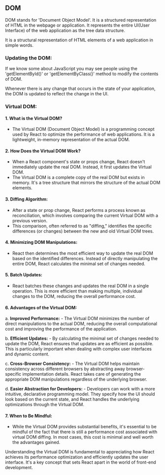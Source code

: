 ## DOM 
DOM stands for 'Document Object Model'. It is a structured representation of HTML in the webpage or application. It represents the entire UI(User Interface) of the web application as the tree data structure.

It is a structural representation of HTML elements of a web application in simple words.

### Updating the DOM:
If we know some about JavaScript you may see people using the 'getElementById()' or 'getElementByClass()' method to modify the contents of DOM.

Whenever there is any change that occurs in the state of your application, the DOM is updated to reflect the change in the UI.



### Virtual DOM:

#### 1. **What is the Virtual DOM?**
   - The Virtual DOM (Document Object Model) is a programming concept used by React to optimize the performance of web applications. It is a lightweight, in-memory representation of the actual DOM.

#### 2. **How Does the Virtual DOM Work?**
   - When a React component's state or props change, React doesn't immediately update the real DOM. Instead, it first updates the Virtual DOM.
   - The Virtual DOM is a complete copy of the real DOM but exists in memory. It's a tree structure that mirrors the structure of the actual DOM elements.

#### 3. **Diffing Algorithm:**
   - After a state or prop change, React performs a process known as reconciliation, which involves comparing the current Virtual DOM with a previous version.
   - This comparison, often referred to as "diffing," identifies the specific differences (or changes) between the new and old Virtual DOM trees.

#### 4. **Minimizing DOM Manipulations:**
   - React then determines the most efficient way to update the real DOM based on the identified differences. Instead of directly manipulating the entire DOM, React calculates the minimal set of changes needed.

#### 5. **Batch Updates:**
   - React batches these changes and updates the real DOM in a single operation. This is more efficient than making multiple, individual changes to the DOM, reducing the overall performance cost.

#### 6. **Advantages of the Virtual DOM:**

   a. **Improved Performance:**
      - The Virtual DOM minimizes the number of direct manipulations to the actual DOM, reducing the overall computational cost and improving the performance of the application.

   b. **Efficient Updates:**
      - By calculating the minimal set of changes needed to update the DOM, React ensures that updates are as efficient as possible. This is particularly important when dealing with complex user interfaces and dynamic content.

   c. **Cross-Browser Consistency:**
      - The Virtual DOM helps maintain consistency across different browsers by abstracting away browser-specific implementation details. React takes care of generating the appropriate DOM manipulations regardless of the underlying browser.

   d. **Easier Abstraction for Developers:**
      - Developers can work with a more intuitive, declarative programming model. They specify how the UI should look based on the current state, and React handles the underlying optimizations through the Virtual DOM.

#### 7. **When to Be Mindful:**
   - While the Virtual DOM provides substantial benefits, it's essential to be mindful of the fact that there is still a performance cost associated with virtual DOM diffing. In most cases, this cost is minimal and well worth the advantages gained.

Understanding the Virtual DOM is fundamental to appreciating how React achieves its performance optimization and efficiently updates the user interface. It's a key concept that sets React apart in the world of front-end development.
